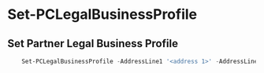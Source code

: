 # Set-PCLegalBusinessProfile #

## Set Partner Legal Business Profile ##

```powershell
    Set-PCLegalBusinessProfile -AddressLine1 '<address 1>' -AddressLine2 '<address 2>' -primarycontactfirstname '<first name>' -primarycontactlastname '<last name>' -primarycontactphonenumber '<phone number>' -primarycontactemail '<Email>'
```
